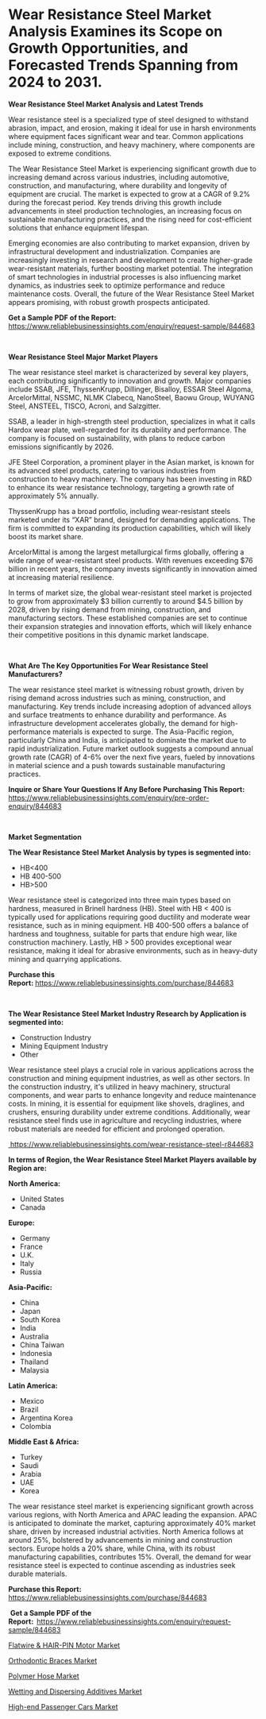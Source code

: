 <p><h1>Wear Resistance Steel Market Analysis Examines its Scope on Growth Opportunities, and Forecasted Trends Spanning from 2024 to 2031.</h1></p><p><strong>Wear Resistance Steel Market Analysis and Latest Trends</strong></p>
<p><p>Wear resistance steel is a specialized type of steel designed to withstand abrasion, impact, and erosion, making it ideal for use in harsh environments where equipment faces significant wear and tear. Common applications include mining, construction, and heavy machinery, where components are exposed to extreme conditions. </p><p>The Wear Resistance Steel Market is experiencing significant growth due to increasing demand across various industries, including automotive, construction, and manufacturing, where durability and longevity of equipment are crucial. The market is expected to grow at a CAGR of 9.2% during the forecast period. Key trends driving this growth include advancements in steel production technologies, an increasing focus on sustainable manufacturing practices, and the rising need for cost-efficient solutions that enhance equipment lifespan.</p><p>Emerging economies are also contributing to market expansion, driven by infrastructural development and industrialization. Companies are increasingly investing in research and development to create higher-grade wear-resistant materials, further boosting market potential. The integration of smart technologies in industrial processes is also influencing market dynamics, as industries seek to optimize performance and reduce maintenance costs. Overall, the future of the Wear Resistance Steel Market appears promising, with robust growth prospects anticipated.</p></p>
<p><strong>Get a Sample PDF of the Report:&nbsp;</strong> <a href="https://www.reliablebusinessinsights.com/enquiry/request-sample/844683?utm_campaign=117&utm_medium=2&utm_source=Github&utm_content=ia&utm_term=11112024&utm_id=wear-resistance-steel">https://www.reliablebusinessinsights.com/enquiry/request-sample/844683</a></p>
<p>&nbsp;</p>
<p><strong>Wear Resistance Steel Major Market Players</strong></p>
<p><p>The wear resistance steel market is characterized by several key players, each contributing significantly to innovation and growth. Major companies include SSAB, JFE, ThyssenKrupp, Dillinger, Bisalloy, ESSAR Steel Algoma, ArcelorMittal, NSSMC, NLMK Clabecq, NanoSteel, Baowu Group, WUYANG Steel, ANSTEEL, TISCO, Acroni, and Salzgitter.</p><p>SSAB, a leader in high-strength steel production, specializes in what it calls Hardox wear plate, well-regarded for its durability and performance. The company is focused on sustainability, with plans to reduce carbon emissions significantly by 2026.</p><p>JFE Steel Corporation, a prominent player in the Asian market, is known for its advanced steel products, catering to various industries from construction to heavy machinery. The company has been investing in R&D to enhance its wear resistance technology, targeting a growth rate of approximately 5% annually.</p><p>ThyssenKrupp has a broad portfolio, including wear-resistant steels marketed under its “XAR” brand, designed for demanding applications. The firm is committed to expanding its production capabilities, which will likely boost its market share.</p><p>ArcelorMittal is among the largest metallurgical firms globally, offering a wide range of wear-resistant steel products. With revenues exceeding $76 billion in recent years, the company invests significantly in innovation aimed at increasing material resilience.</p><p>In terms of market size, the global wear-resistant steel market is projected to grow from approximately $3 billion currently to around $4.5 billion by 2028, driven by rising demand from mining, construction, and manufacturing sectors. These established companies are set to continue their expansion strategies and innovation efforts, which will likely enhance their competitive positions in this dynamic market landscape.</p></p>
<p>&nbsp;</p>
<p><strong>What Are The Key Opportunities For Wear Resistance Steel Manufacturers?</strong></p>
<p><p>The wear resistance steel market is witnessing robust growth, driven by rising demand across industries such as mining, construction, and manufacturing. Key trends include increasing adoption of advanced alloys and surface treatments to enhance durability and performance. As infrastructure development accelerates globally, the demand for high-performance materials is expected to surge. The Asia-Pacific region, particularly China and India, is anticipated to dominate the market due to rapid industrialization. Future market outlook suggests a compound annual growth rate (CAGR) of 4-6% over the next five years, fueled by innovations in material science and a push towards sustainable manufacturing practices.</p></p>
<p><strong>Inquire or Share Your Questions If Any Before Purchasing This Report:</strong> <a href="https://www.reliablebusinessinsights.com/enquiry/pre-order-enquiry/844683?utm_campaign=117&utm_medium=2&utm_source=Github&utm_content=ia&utm_term=11112024&utm_id=wear-resistance-steel">https://www.reliablebusinessinsights.com/enquiry/pre-order-enquiry/844683</a></p>
<p>&nbsp;</p>
<p><strong>Market Segmentation</strong></p>
<p><strong>The Wear Resistance Steel Market Analysis by types is segmented into:</strong></p>
<p><ul><li>HB<400</li><li>HB 400-500</li><li>HB>500</li></ul></p>
<p><p>Wear resistance steel is categorized into three main types based on hardness, measured in Brinell hardness (HB). Steel with HB < 400 is typically used for applications requiring good ductility and moderate wear resistance, such as in mining equipment. HB 400-500 offers a balance of hardness and toughness, suitable for parts that endure high wear, like construction machinery. Lastly, HB > 500 provides exceptional wear resistance, making it ideal for abrasive environments, such as in heavy-duty mining and quarrying applications.</p></p>
<p><strong>Purchase this Report:&nbsp;</strong><a href="https://www.reliablebusinessinsights.com/purchase/844683?utm_campaign=117&utm_medium=2&utm_source=Github&utm_content=ia&utm_term=11112024&utm_id=wear-resistance-steel">https://www.reliablebusinessinsights.com/purchase/844683</a></p>
<p>&nbsp;</p>
<p><strong>The Wear Resistance Steel Market Industry Research by Application is segmented into:</strong></p>
<p><ul><li>Construction Industry</li><li>Mining Equipment Industry</li><li>Other</li></ul></p>
<p><p>Wear resistance steel plays a crucial role in various applications across the construction and mining equipment industries, as well as other sectors. In the construction industry, it's utilized in heavy machinery, structural components, and wear parts to enhance longevity and reduce maintenance costs. In mining, it is essential for equipment like shovels, draglines, and crushers, ensuring durability under extreme conditions. Additionally, wear resistance steel finds use in agriculture and recycling industries, where robust materials are needed for efficient and prolonged operation.</p></p>
<p><a href="https://www.reliablebusinessinsights.com/wear-resistance-steel-r844683?utm_campaign=117&utm_medium=2&utm_source=Github&utm_content=ia&utm_term=11112024&utm_id=wear-resistance-steel">&nbsp;https://www.reliablebusinessinsights.com/wear-resistance-steel-r844683</a></p>
<p><strong>In terms of Region, the Wear Resistance Steel Market Players available by Region are:</strong></p>
<p>
    <p> <strong> North America: </strong>
        <ul>
            <li>United States</li>
            <li>Canada</li>
        </ul>
        </p> 
    <p> <strong> Europe: </strong>
        <ul>
            <li>Germany</li>
            <li>France</li>
            <li>U.K.</li>
            <li>Italy</li>
            <li>Russia</li>
        </ul>
        </p> 
    <p> <strong> Asia-Pacific: </strong>
        <ul>
            <li>China</li>
            <li>Japan</li>
            <li>South Korea</li>
            <li>India</li>
            <li>Australia</li>
            <li>China Taiwan</li>
            <li>Indonesia</li>
            <li>Thailand</li>
            <li>Malaysia</li>
        </ul>
        </p> 
    <p> <strong> Latin America: </strong>
        <ul>
            <li>Mexico</li>
            <li>Brazil</li>
            <li>Argentina Korea</li>
            <li>Colombia</li>
        </ul>
        </p> 
    <p> <strong> Middle East & Africa: </strong>
        <ul>
            <li>Turkey</li>
            <li>Saudi</li>
            <li>Arabia</li>
            <li>UAE</li>
            <li>Korea</li>
        </ul>
    </p>
    </p>
<p><p>The wear resistance steel market is experiencing significant growth across various regions, with North America and APAC leading the expansion. APAC is anticipated to dominate the market, capturing approximately 40% market share, driven by increased industrial activities. North America follows at around 25%, bolstered by advancements in mining and construction sectors. Europe holds a 20% share, while China, with its robust manufacturing capabilities, contributes 15%. Overall, the demand for wear resistance steel is expected to continue ascending as industries seek durable materials.</p></p>
<p><strong>Purchase this Report: </strong><a href="https://www.reliablebusinessinsights.com/purchase/844683?utm_campaign=117&utm_medium=2&utm_source=Github&utm_content=ia&utm_term=11112024&utm_id=wear-resistance-steel">https://www.reliablebusinessinsights.com/purchase/844683</a></p>
<p>&nbsp;<strong>Get a Sample PDF of the Report:&nbsp;&nbsp;</strong><a href="https://www.reliablebusinessinsights.com/enquiry/request-sample/844683?utm_campaign=117&utm_medium=2&utm_source=Github&utm_content=ia&utm_term=11112024&utm_id=wear-resistance-steel">https://www.reliablebusinessinsights.com/enquiry/request-sample/844683</a></p>
<p><strong></strong></p>
<p><p><a href="https://www.linkedin.com/pulse/flatwire-hair-pin-motor-market-shifts-strategic-analysis-2024-2031-a5lhc?utm_campaign=117&utm_medium=2&utm_source=Github&utm_content=ia&utm_term=11112024&utm_id=wear-resistance-steel">Flatwire & HAIR-PIN Motor Market</a></p><p><a href="https://issuu.com/reportprime-2/docs/orthodontic-braces-market-size-2030_c383f2525171e3?utm_campaign=117&utm_medium=2&utm_source=Github&utm_content=ia&utm_term=11112024&utm_id=wear-resistance-steel">Orthodontic Braces Market</a></p><p><a href="https://github.com/ryanbell8967/Market-Research-Report-List-1/blob/main/polymer-hose-market.md?utm_campaign=117&utm_medium=2&utm_source=Github&utm_content=ia&utm_term=11112024&utm_id=wear-resistance-steel">Polymer Hose Market</a></p><p><a href="https://github.com/yoshih12/Market-Research-Report-List-4/blob/main/wetting-and-dispersing-additives-market.md?utm_campaign=117&utm_medium=2&utm_source=Github&utm_content=ia&utm_term=11112024&utm_id=wear-resistance-steel">Wetting and Dispersing Additives Market</a></p><p><a href="https://www.linkedin.com/pulse/high-end-passenger-cars-market-trends-growth-outlook-2024--id2mc?utm_campaign=117&utm_medium=2&utm_source=Github&utm_content=ia&utm_term=11112024&utm_id=wear-resistance-steel">High-end Passenger Cars Market</a></p></p>